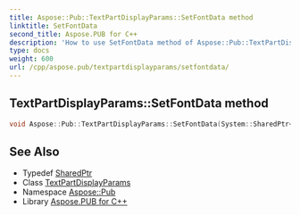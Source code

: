 ```yaml
---
title: Aspose::Pub::TextPartDisplayParams::SetFontData method
linktitle: SetFontData
second_title: Aspose.PUB for C++
description: 'How to use SetFontData method of Aspose::Pub::TextPartDisplayParams class in C++.'
type: docs
weight: 600
url: /cpp/aspose.pub/textpartdisplayparams/setfontdata/
---
```

## TextPartDisplayParams::SetFontData method




```cpp
void Aspose::Pub::TextPartDisplayParams::SetFontData(System::SharedPtr<Aspose::Pdf::Text::Font> font, float fontSize)
```

## See Also

* Typedef [SharedPtr](../../../system/sharedptr/)
* Class [TextPartDisplayParams](../)
* Namespace [Aspose::Pub](../../)
* Library [Aspose.PUB for C++](../../../)

